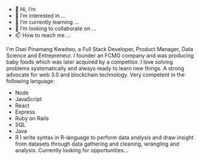 - 👋 Hi, I’m 
- 👀 I’m interested in ...
- 🌱 I’m currently learning ...
- 💞️ I’m looking to collaborate on ...
- 📫 How to reach me ...

<!---
oseipk/oseipk is a ✨ special ✨ repository because its `README.md` (this file) appears on your GitHub profile.
You can click the Preview link to take a look at your changes.
--->
I'm Osei Pinamang Kwadwo, a Full Stack Developer, Product Manager, Data Science and Entrepreneur. I founder an FCMG company and was producing baby foods which was later acquired by a competitor.
I love solving problems systematically and always ready to learn new things. A strong advocate for web 3.0 and blockchain technology. Very competent in the following language:
* Node
* JavaScript
* React
* Express
* Ruby on Rails
* SQL
* Java
* R
I write syntax in R-language to perform data analysis and draw insight from datasets through data gathering and cleaning, wrangling and analysis.
Currently looking for opportunities...
